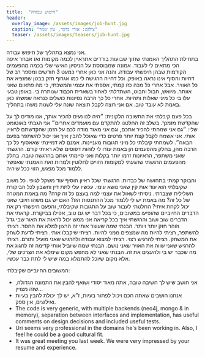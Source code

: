 ```yaml
---
title:  "חיפוש עבודה"
header:
  overlay_image: /assets/images/job-hunt.jpg
  caption: "צילום: אורי ברכר, עין שמר"
  teaser: /assets/images/teasers/job-hunt.jpg
---
```

אני נמצא בתהליך של חיפוש עבודה.  
בתחילת התהליך האמנתי שתוך שבועות בודדים אתראיין <!--more-->
לכמה מקומות ואז אבחר איפה הכי מתאים לי לעבוד.
אמונה שמבוססת על הניסיון האישי שלי בכמה מהפעמים הקודמות שבהן חיפשתי עבודה.
והנה אני כאן אחרי כמעט 3 חודשים ומספר רב של דחיות והסוף אינו נראה באופק.
וכל דחייה הרגישה לי כמו אגרוף חזק בבטן שמוציא את כל האוויר.
אבל אחרי כל מכה כזו קמתי, אספתי את עצמי והמשכתי, כי מה פתאום שאני אוותר.
מיואש, חבול וחבוט, השתדלתי לאחוז בשארית הכבוד שנותרה בי.
באופן טבעי עלו בי כל מיני שאלות ותהיות.
אחרי כל כך הרבה נסיונות כושלים כנראה שמשהו כאן באמת לא עובד טוב.
אם אני רוצה לקבל תוצאה שונה עלי לשנות משהו בתהליך.

בכל פעם קיבלתי את התשובה הלקונית: ״היה לנו נעים להכיר אותך, אנו מודים לך על שהקדשת מזמנך.
בשלב זה החלטנו להתקדם עם מועמדים אחרים״ אני הגבתי באוטומט שלי: ״גם אני שמחתי להכיר אתכם, וגם אני מאוד מודה לכם על הזמן שהקדשתם לראיין אותי.
אני אשמח לקבל קצת יותר פרטים כדי שאוכל להבין איך אני יכול להשתפר בפעם הבאה״.
לשמחתי קיבלתי כל מיני תגובות מעניינות.
אמנם לא דמיינתי שאאסוף כל כך הרבה מהן, בחלק מהפעמים הן באמת עזרו לי לזהות דפוסים שלא ראיתי קודם.
הרגשתי שאני משתפר, הראיונות זרמו יותר בקלות ואני סיימתי אותם בהרגשה טובה.
בחלק מהפעמים הרגשתי שהגעתי למקומות הזויים לחלוטין ולמרות זאת האמנתי שאפשר ללמוד מכל מפגש, הזוי ככל שיהיה.

והבוקר קמתי בתחושה של כבדות.
הרגשתי שכל ראיון הוסיף עוד משקל לגופי.
כל משוב שקיבלתי הוא עוד אות קין שאני נושא עימי.
עכשיו עלי לתת דין וחשבון לכל הביקורת השלילית שצברתי.
ניסיתי לשאול את עצמי למה בעצם כל זה קרה? מה באמת המטרה של כל זה?
מה באמת יש לי ללמוד מכל ההתנסות הזו? האם יש גם משהו חיובי שאני יכול לקחת איתי?
החלטתי לעבור שוב על התגובות שקיבלתי, והפעם חיפשתי רק את הדברים החיוביים שהופיעו במשובים,
כי בכל דבר יש גם טוב, אפילו בביקורת.
קראתי את הדברים שוב ושוב והרגשתי איך בכל קריאה אני ממש יכול לראות את האור שבי גדל וזוהר חזק יותר ויותר.
הבנתי שמה שעוצר אותי זה הרצון למלא את החסר. רציתי להשתפר, רציתי להיות מה שמצפים ממני להיות.
רציתי שיקבלו אותי. רציתי לדעת לשחק את המשחק. רציתי להרגיש רצוי.
רציתי למצוא עבודה ולהרגיש שאני מועיל ותורם. רציתי להרגיש שאני שווה את האויר שאני נושם.
הבנתי שמה שיוביל אותי קדימה זה לחגוג את מה שכבר יש בי ולהעצים את זה.
הבנתי שאני לא מחפש מקום שימלא את הצרכים שלי, אלא מקום שיוכל להתמלא במה שיש לי לתת כבר עכשיו.

המשובים החיוביים שקיבלתי:

- אני חושב שיש לך חשיבה טובה, אתה מאוד יסודי ושואף להבין את התמונה הגדולה, שזה מצויין...
- אנחנו חושבים שאתה חכם ויכול לפתור בעיות, ז”א, יש לך יכולת להבין בעיות ואילוצים, אין ספק.
- The code is very generic, with multiple backends (neo4j, mongo & in memory),
separation between interfaces and implementation,
has useful comments on design decisions and included useful tests.
- Uri seems very professional in the domains he's been working in.
Also, I feel he could be a good cultural fit.
- It was great meeting you last week. We were very impressed by your resume and experience.

